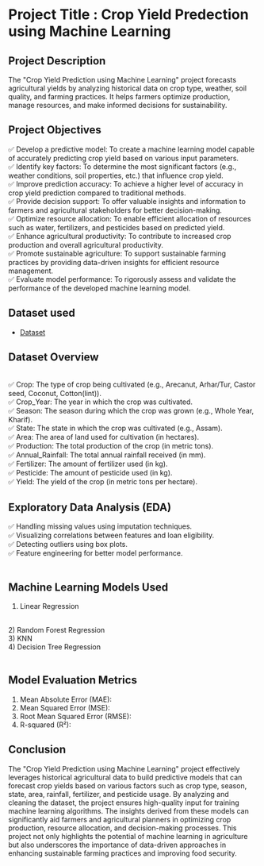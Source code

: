 # Project Title : Crop Yield Predection using Machine Learning

## Project Description 
The "Crop Yield Prediction using Machine Learning" project forecasts agricultural yields by analyzing historical data on crop type, weather, soil quality, and farming practices. It helps farmers optimize production, manage resources, and make informed decisions for sustainability.
<br>

## Project Objectives 

✅ Develop a predictive model: To create a machine learning model capable of accurately predicting crop yield based on various input parameters.
<br>
✅ Identify key factors: To determine the most significant factors (e.g., weather conditions, soil properties, etc.) that influence crop yield.
<br> 
✅ Improve prediction accuracy: To achieve a higher level of accuracy in crop yield prediction compared to traditional methods.
<br>
✅ Provide decision support: To offer valuable insights and information to farmers and agricultural stakeholders for better decision-making.
<br>
✅ Optimize resource allocation: To enable efficient allocation of resources such as water, fertilizers, and pesticides based on predicted yield.
<br>
✅ Enhance agricultural productivity: To contribute to increased crop production and overall agricultural productivity.
<br>
✅ Promote sustainable agriculture: To support sustainable farming practices by providing data-driven insights for efficient resource management.
<br>
✅ Evaluate model performance: To rigorously assess and validate the performance of the developed machine learning model.
<br>

## Dataset used

- <a href="https://github.com/Madhu-D025/Crop-Yield-Prediction-using-Machine-Learning/blob/main/crop_yield.csv">Dataset</a>

## Dataset Overview

<br>
✅ Crop: The type of crop being cultivated (e.g., Arecanut, Arhar/Tur, Castor seed, Coconut, Cotton(lint)).
<br>
✅ Crop_Year: The year in which the crop was cultivated.
<br>
✅ Season: The season during which the crop was grown (e.g., Whole Year, Kharif).
<br>
✅ State: The state in which the crop was cultivated (e.g., Assam).
<br>
✅ Area: The area of land used for cultivation (in hectares).
<br>
✅ Production: The total production of the crop (in metric tons).
<br>
✅ Annual_Rainfall: The total annual rainfall received (in mm).
<br>
✅ Fertilizer: The amount of fertilizer used (in kg).
<br>
✅ Pesticide: The amount of pesticide used (in kg).
<br>
✅ Yield: The yield of the crop (in metric tons per hectare).
<br>

## Exploratory Data Analysis (EDA)

✅ Handling missing values using imputation techniques.
<br>
✅ Visualizing correlations between features and loan eligibility.
<br>
✅ Detecting outliers using box plots.
<br>
✅ Feature engineering for better model performance.
<br>
<br>

## Machine Learning Models Used


1) Linear Regression
<br>
2) Random Forest Regression
<br>
3) KNN
<br>
4) Decision Tree Regression
<br>
<br>

## Model Evaluation Metrics

1) Mean Absolute Error (MAE):
2) Mean Squared Error (MSE):
3) Root Mean Squared Error (RMSE):
4) R-squared (R²):

## Conclusion

The "Crop Yield Prediction using Machine Learning" project effectively leverages historical agricultural data to build predictive models that can forecast crop yields based on various factors such as crop type, season, state, area, rainfall, fertilizer, and pesticide usage. By analyzing and cleaning the dataset, the project ensures high-quality input for training machine learning algorithms. The insights derived from these models can significantly aid farmers and agricultural planners in optimizing crop production, resource allocation, and decision-making processes. This project not only highlights the potential of machine learning in agriculture but also underscores the importance of data-driven approaches in enhancing sustainable farming practices and improving food security.



